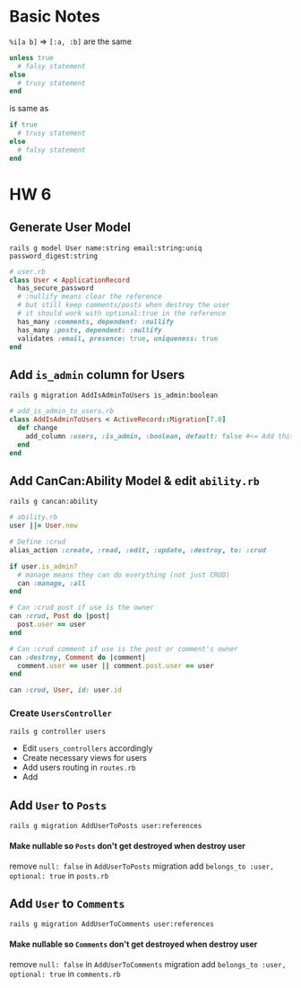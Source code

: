 # Basic Notes

`%i[a b]` => `[:a, :b]` are the same

```rb
unless true
  # falsy statement
else
  # trusy statement
end
```

is same as

```rb
if true
  # trusy statement
else
  # falsy statement
end
```

# HW 6

## Generate User Model

```
rails g model User name:string email:string:uniq password_digest:string
```

```rb
# user.rb
class User < ApplicationRecord
  has_secure_password
  # :nullify means clear the reference
  # but still keep comments/posts when destroy the user
  # it should work with optional:true in the reference
  has_many :comments, dependent: :nullify
  has_many :posts, dependent: :nullify
  validates :email, presence: true, uniqueness: true
end
```

## Add `is_admin` column for Users

```
rails g migration AddIsAdminToUsers is_admin:boolean
```

```rb
# add_is_admin_to_users.rb
class AddIsAdminToUsers < ActiveRecord::Migration[7.0]
  def change
    add_column :users, :is_admin, :boolean, default: false #<= Add this default:false
  end
end
```

## Add CanCan:Ability Model & edit `ability.rb`

```
rails g cancan:ability
```

```rb
# ability.rb
user ||= User.new

# Define :crud
alias_action :create, :read, :edit, :update, :destroy, to: :crud

if user.is_admin?
  # manage means they can do everything (not just CRUD)
  can :manage, :all
end

# Can :crud post if use is the owner
can :crud, Post do |post|
  post.user == user
end

# Can :crud comment if use is the post or comment's owner
can :destroy, Comment do |comment|
  comment.user == user || comment.post.user == user
end

can :crud, User, id: user.id
```

### Create `UsersController`

```
rails g controller users
```

- Edit `users_controllers` accordingly
- Create necessary views for users
- Add users routing in `routes.rb`
- Add

## Add `User` to `Posts`

```
rails g migration AddUserToPosts user:references
```

#### Make nullable so `Posts` don't get destroyed when destroy user

remove `null: false` in `AddUserToPosts` migration
add `belongs_to :user, optional: true` in `posts.rb`

## Add `User` to `Comments`

```
rails g migration AddUserToComments user:references
```

#### Make nullable so `Comments` don't get destroyed when destroy user

remove `null: false` in `AddUserToComments` migration
add `belongs_to :user, optional: true` in `comments.rb`
